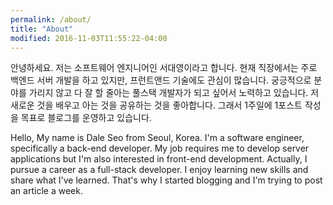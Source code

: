 ```yaml
---
permalink: /about/
title: "About"
modified: 2016-11-03T11:55:22-04:00
---
```


안녕하세요. 저는 소프트웨어 엔지니어인 서대영이라고 합니다.
현재 직장에서는 주로 백엔드 서버 개발을 하고 있지만, 프런트앤드 기술에도 관심이 많습니다.
궁긍적으로 분야를 가리지 않고 다 잘 할 줄아는 풀스택 개발자가 되고 싶어서 노력하고 있습니다.
저 새로운 것을 배우고 아는 것을 공유하는 것을 좋아합니다.
그래서 1주일에 1포스트 작성을 목표로 블로그를 운영하고 있습니다.

Hello, My name is Dale Seo from Seoul, Korea.
I'm a software engineer, specifically a back-end developer.
My job requires me to develop server applications but I'm also interested in front-end development.
Actually, I pursue a career as a full-stack developer.
I enjoy learning new skills and share what I've learned.
That's why I started blogging and I'm trying to post an article a week.
